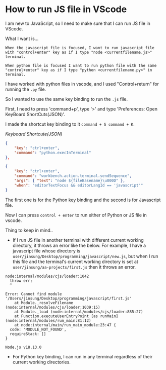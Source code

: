 # How to run JS file in VScode

I am new to JavaScript, so I need to make sure that I can run JS file in VScode.

What I want is...

```
When the javascript file is focused, I want to run javascript file with "control+enter" key as if I type "node <currentfilename.js>" terminal. 

When python file is focused I want to run python file with the same "control+enter" key as if I type "python <currentfilename.py>" in terminal.
```

I have worked with python files in vscode, and I used "Control+return" for running the `.py` file.

So I wanted to use the same key binding to run the `.js` file.

First, I need to press 'command+p', type '>' and type 'Preferences: Open KeyBoard ShortCuts(JSON)'.

I made the shortcut key binding to it `command + S command + K`.

<em>Keyboard Shortcute(JSON)</em>

```json
{
    "key": "ctrl+enter",
    "command": "python.execInTerminal"
},

{
    "key": "ctrl+enter",
    "command": "workbench.action.terminal.sendSequence",
    "args": { "text": "node ${fileBasename}\u000D" },
    "when": "editorTextFocus && editorLangId == 'javascript'"
}
```

The first one is for the Python key binding and the second is for Javascript file.

Now I can press `control + enter` to run either of Python or JS file in vscode.

Thing to keep in mind..

- If I run JS file in another terminal with different current working directory, it throws an error like the below. For example, I have a javascript file whose directory is `user/jinsung/Desktop/programming/javascript/new.js`, but when I run this file and the terminal's current working directory is set at `user/jinsung/aa-projects/first.js` then it throws an error.

```
node:internal/modules/cjs/loader:1042
  throw err;
  ^

Error: Cannot find module '/Users/jinsung/Desktop/programming/javascript/first.js'
    at Module._resolveFilename (node:internal/modules/cjs/loader:1039:15)
    at Module._load (node:internal/modules/cjs/loader:885:27)
    at Function.executeUserEntryPoint [as runMain] (node:internal/modules/run_main:81:12)
    at node:internal/main/run_main_module:23:47 {
  code: 'MODULE_NOT_FOUND',
  requireStack: []
}

Node.js v18.13.0
```

- For Python key binding, I can run in any terminal regardless of their current working directories.
